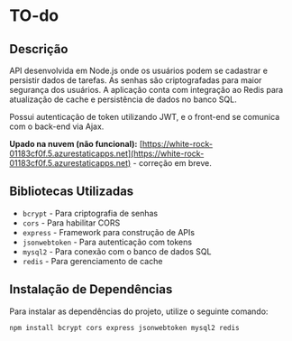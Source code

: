 # TO-do

## Descrição

API desenvolvida em Node.js onde os usuários podem se cadastrar e persistir dados de tarefas. As senhas são criptografadas para maior segurança dos usuários. A aplicação conta com integração ao Redis para atualização de cache e persistência de dados no banco SQL.

Possui autenticação de token utilizando JWT, e o front-end se comunica com o back-end via Ajax.

**Upado na nuvem (não funcional):** [https://white-rock-01183cf0f.5.azurestaticapps.net](https://white-rock-01183cf0f.5.azurestaticapps.net) - correção em breve.

## Bibliotecas Utilizadas

- `bcrypt` - Para criptografia de senhas
- `cors` - Para habilitar CORS
- `express` - Framework para construção de APIs
- `jsonwebtoken` - Para autenticação com tokens
- `mysql2` - Para conexão com o banco de dados SQL
- `redis` - Para gerenciamento de cache

## Instalação de Dependências

Para instalar as dependências do projeto, utilize o seguinte comando:

```bash
npm install bcrypt cors express jsonwebtoken mysql2 redis
